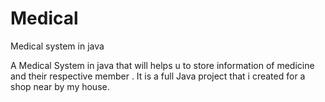 # Medical
Medical system in java

A Medical System in java that will helps u to store information of medicine and their respective member . It is a full Java project that i created for a shop near by my house.
